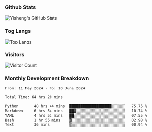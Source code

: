 ### Github Stats
![Yisheng's GitHub Stats](https://github-readme-stats-9qabuvhk1-gongyisheng.vercel.app/api?username=gongyisheng&count_private=true&show_icons=true)
### Tog Langs
![Top Langs](https://github-readme-stats-9qabuvhk1-gongyisheng.vercel.app/api/top-langs/?username=gongyisheng&layout=compact)
### Visitors
![Visitor Count](https://profile-counter.glitch.me/gongyisheng/count.svg)
### Monthly Development Breakdown
<!--START_SECTION:waka-->

```txt
From: 11 May 2024 - To: 10 June 2024

Total Time: 64 hrs 20 mins

Python       48 hrs 44 mins  ███████████████████░░░░░░   75.75 %
Markdown     6 hrs 54 mins   ██▓░░░░░░░░░░░░░░░░░░░░░░   10.74 %
YAML         4 hrs 51 mins   ██░░░░░░░░░░░░░░░░░░░░░░░   07.55 %
Bash         1 hr 55 mins    ▓░░░░░░░░░░░░░░░░░░░░░░░░   02.98 %
Text         36 mins         ▒░░░░░░░░░░░░░░░░░░░░░░░░   00.94 %
```

<!--END_SECTION:waka-->
